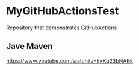 # MyGitHubActionsTest
Repository that demonstrates GitHubActions

## Jave Maven

https://www.youtube.com/watch?v=ExKq23bNABk
